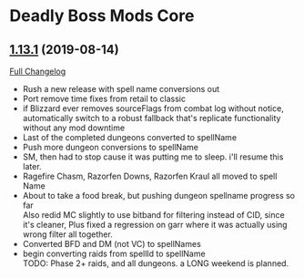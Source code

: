# Deadly Boss Mods Core

## [1.13.1](https://github.com/DeadlyBossMods/DBM-Classic/tree/1.13.1) (2019-08-14)
[Full Changelog](https://github.com/DeadlyBossMods/DBM-Classic/compare/1.13.0...1.13.1)

- Rush a new release with spell name conversions out  
- Port remove time fixes from retail to classic  
- if Blizzard ever removes sourceFlags from combat log without notice, automatically switch to a robust fallback that's replicate functionality without any mod downtime  
- Last of the completed dungeons converted to spellName  
- Push more dungeon conversions to spellName  
- SM, then had to stop cause it was putting me to sleep. i'll resume this later.  
- Ragefire Chasm, Razorfen Downs, Razorfen Kraul all moved to spell Name  
- About to take a food break, but pushing dungeon spellname progress so far  
    Also redid MC slightly to use bitband for filtering instead of CID, since it's cleaner, Plus fixed a regression on garr where it was actually using wrong filter all together.  
- Converted BFD and DM (not VC) to spellNames  
- begin converting raids from spellId to spellName  
    TODO: Phase 2+ raids, and all dungeons. a LONG weekend is planned.  
